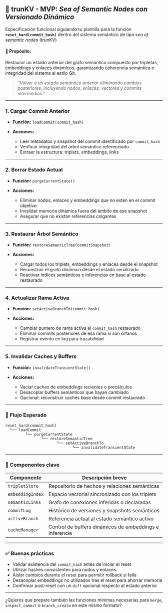 ## 🧠 trunKV - MVP: *Sea of Semantic Nodes con Versionado Dinámico*

Especificación funcional siguiendo tu plantilla para la función **`reset_hard(commit_hash)`** dentro del sistema semántico de tipo *sea of semantic nodes* (trunKV)

#### 🎯 Propósito:

Restaurar un estado anterior del grafo semántico compuesto por tripletas, embeddings y enlaces dinámicos, garantizando coherencia semántica e integridad del sistema al estilo Git.

> *"Volver a un estado semántico anterior eliminando cambios posteriores, incluyendo nodos, enlaces, vectores y commits intermedios."*

---

### 1. **Cargar Commit Anterior**

* **Función:** `loadCommit(commit_hash)`
* **Acciones:**

  * Leer metadatos y snapshot del commit identificado por `commit_hash`
  * Verificar integridad del árbol semántico referenciado
  * Extraer la estructura: triplets, embeddings, links

---

### 2. **Borrar Estado Actual**

* **Función:** `purgeCurrentState()`
* **Acciones:**

  * Eliminar nodos, enlaces y embeddings que no estén en el commit objetivo
  * Invalidar memoria dinámica fuera del ámbito de ese snapshot
  * Asegurar que no existan referencias colgantes

---

### 3. **Restaurar Árbol Semántico**

* **Función:** `restoreSemanticTree(commitSnapshot)`
* **Acciones:**

  * Cargar todos los triplets, embeddings y enlaces desde el snapshot
  * Reconstruir el grafo dinámico desde el estado serializado
  * Reactivar índices semánticos e inferencias en base al estado restaurado

---

### 4. **Actualizar Rama Activa**

* **Función:** `setActiveBranchTo(commit_hash)`
* **Acciones:**

  * Cambiar puntero de rama activa al `commit_hash` restaurado
  * Eliminar commits posteriores de esa rama si son órfanos
  * Registrar evento en log para trazabilidad

---

### 5. **Invalidar Caches y Buffers**

* **Función:** `invalidateTransientState()`
* **Acciones:**

  * Vaciar caches de embeddings recientes o precálculos
  * Desacoplar buffers semánticos que hayan cambiado
  * Opcional: reconstruir caches base desde commit restaurado

---

### 🔁 Flujo Esperado

```plaintext
reset_hard(commit_hash)
  └── loadCommit
         └── purgeCurrentState
                └── restoreSemanticTree
                       └── setActiveBranchTo
                              └── invalidateTransientState
```

---

### 🧩 Componentes clave

| Componente       | Descripción breve                                       |
| ---------------- | ------------------------------------------------------- |
| `tripletStore`   | Repositorio de hechos y relaciones semánticas           |
| `embeddingIndex` | Espacio vectorial sincronizado con los triplets         |
| `semanticLinks`  | Grafo de conexiones inferidas o declaradas              |
| `commitLog`      | Histórico de versiones y snapshots semánticos           |
| `activeBranch`   | Referencia actual al estado semántico activo            |
| `cacheManager`   | Control de buffers dinámicos de embeddings e inferencia |

---

### ✅ Buenas prácticas

* Validar existencia del `commit_hash` antes de iniciar el reset
* Utilizar hashes consistentes para nodos y enlaces
* Aislar cambios durante el reset para permitir rollback si falla
* Desacoplar embeddings no utilizados tras el reset para ahorrar memoria
* Confirmar post-reset con un `diff` opcional respecto al estado anterior

---

¿Quieres que prepare también las funciones mínimas necesarias para `merge`, `inspect_commit` o `branch_create` en este mismo formato?
